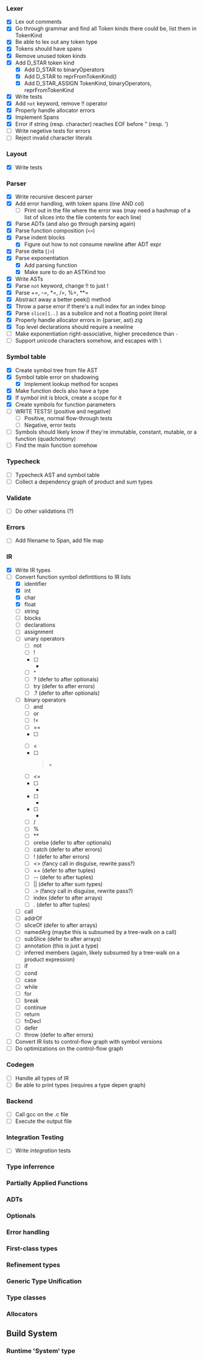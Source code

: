 ### Lexer
- [x] Lex out comments
- [x] Go through grammar and find all Token kinds there could be, list them in TokenKind
- [x] Be able to lex out any token type
- [x] Tokens should have spans
- [x] Remove unused token kinds
- [x] Add D_STAR token kind
    - [x] Add D_STAR to binaryOperators
    - [x] Add D_STAR to reprFromTokenKind()
    - [x] Add D_STAR_ASSIGN TokenKind, binaryOperators, reprFromTokenKind
- [x] Write tests
- [x] Add `not` keyword, remove !! operator
- [x] Properly handle allocator errors
- [x] Implement Spans
- [x] Error if string (resp. character) reaches EOF before " (resp. ')
- [ ] Write negetive tests for errors
- [ ] Reject invalid character literals

### Layout
- [x] Write tests

### Parser
- [x] Write recursive descent parser
- [x] Add error handling, with token spans (line AND col)
    - [ ] Print out in the file where the error was (may need a hashmap of a list of slices into the file contents for each line)
- [x] Parse ADTs (and also go through parsing again)
- [x] Parse function composition (`<>`)
- [x] Parse indent blocks
    - [x] Figure out how to not consume newline after ADT expr
- [x] Parse delta (`|>`)
- [x] Parse exponentiation
    - [x] Add parsing function
    - [x] Make sure to do an ASTKind too
- [x] Write ASTs
- [x] Parse `not` keyword, change !! to just !
- [x] Parse +=, -=, *=, /=, %=, **=
- [x] Abstract away a better peek() method
- [x] Throw a parse error if there's a null index for an index binop
- [x] Parse `slice[1..]` as a subslice and not a floating point literal
- [x] Properly handle allocator errors in {parser, ast}.zig
- [x] Top level declarations should require a newline
- [ ] Make exponentiation right-associative, higher precedence than `-`
- [ ] Support unicode characters somehow, and escapes with \

### Symbol table
- [x] Create symbol tree from file AST
- [x] Symbol table error on shadowing
    - [x] Implement lookup method for scopes
- [x] Make function decls also have a type
- [x] If symbol init is block, create a scope for it
- [x] Create symbols for function parameters
- [ ] WRITE TESTS! (positive and negative)
    - [ ] Positive, normal flow-through tests
    - [ ] Negative, error tests
- [ ] Symbols should likely know if they're immutable, constant, mutable, or a function (quadchotomy)
- [ ] Find the main function somehow

### Typecheck
- [ ] Typecheck AST and symbol table
- [ ] Collect a dependency graph of product and sum types

### Validate
- [ ] Do other validations (?)

### Errors
- [ ] Add filename to Span, add file map

### IR
- [x] Write IR types
- [ ] Convert function symbol defintitions to IR lists
    - [x] identifier
    - [x] int
    - [x] char
    - [x] float
    - [ ] string
    - [ ] blocks
    - [ ] declarations
    - [ ] assignment
    - [ ] unary operators
        - [ ] not
        - [ ] !
        - [ ] -
        - [ ] ^
        - [ ] ? (defer to after optionals)
        - [ ] try (defer to after errors)
        - [ ] .? (defer to after optionals)
    - [ ] binary operators
        - [ ] and
        - [ ] or
        - [ ] !=
        - [ ] ==
        - [ ] >
        - [ ] <
        - [ ] >=
        - [ ] <=
        - [ ] +
        - [ ] -
        - [ ] *
        - [ ] /
        - [ ] %
        - [ ] **
        - [ ] orelse (defer to after optionals)
        - [ ] catch (defer to after errors)
        - [ ] ! (defer to after errors)
        - [ ] <> (fancy call in disguise, rewrite pass?)
        - [ ] ++ (defer to after tuples)
        - [ ] -- (defer to after tuples)
        - [ ] || (defer to after sum types)
        - [ ] .> (fancy call in disguise, rewrite pass?)
        - [ ] index (defer to after arrays)
        - [ ] . (defer to after tuples)
    - [ ] call
    - [ ] addrOf
    - [ ] sliceOf (defer to after arrays)
    - [ ] namedArg (maybe this is subsumed by a tree-walk on a call)
    - [ ] subSlice (defer to after arrays)
    - [ ] annotation (this is just a type)
    - [ ] inferred members (again, likely subsumed by a tree-walk on a product expression)
    - [ ] if
    - [ ] cond
    - [ ] case
    - [ ] while
    - [ ] for
    - [ ] break
    - [ ] continue
    - [ ] return
    - [ ] fnDecl
    - [ ] defer
    - [ ] throw (defer to after errors)
- [ ] Convert IR lists to control-flow graph with symbol versions
- [ ] Do optimizations on the control-flow graph

### Codegen
- [ ] Handle all types of IR
- [ ] Be able to print types (requires a type depen graph)

### Backend
- [ ] Call gcc on the .c file
- [ ] Execute the output file

### Integration Testing
- [ ] Write *integration* tests

### Type inferrence

### Partially Applied Functions

### ADTs

### Optionals

### Error handling

### First-class types

### Refinement types

### Generic Type Unification

### Type classes

### Allocators

## Build System

### Runtime 'System' type